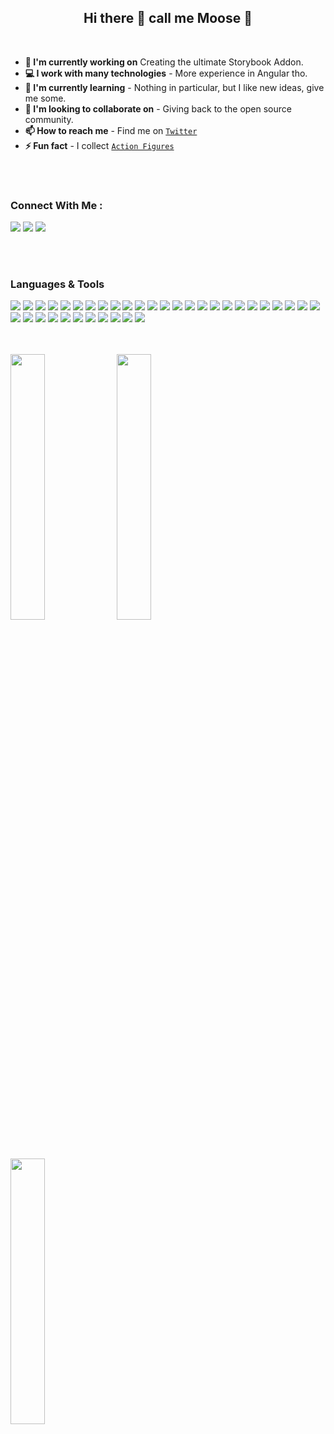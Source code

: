 <div align="center">

## Hi there 👋 call me Moose 🦌

</div>
<br>

- **🔭 I'm currently working on** Creating the ultimate Storybook Addon.
- **💻 I work with many technologies** - More experience in Angular tho.
- **🌱 I'm currently learning** - Nothing in particular, but I like new ideas, give me some.
- **👯 I'm looking to collaborate on** - Giving back to the open source community.
- **📫 How to reach me** - Find me on [`Twitter`](https://twitter.com/mooseSheriff)
- **⚡ Fun fact** - I collect [`Action Figures`](https://www.youtube.com/@sheriffMoose)

<br>
<br>


### Connect With Me :
[![][img.twitter]][link.twitter]
[![][img.medium]][link.medium]
[![][img.linkedin]][link.linkedin]

<br>
<br>

### Languages & Tools
![](https://freeicons.vercel.app/icons/javascript?size=50)
![](https://freeicons.vercel.app/icons/typescript?size=50)
![](https://freeicons.vercel.app/icons/html5?size=50)
![](https://freeicons.vercel.app/icons/css3?size=50)
![](https://freeicons.vercel.app/icons/angular?size=50)
![](https://freeicons.vercel.app/icons/react?size=50)
![](https://freeicons.vercel.app/icons/vuedotjs?size=50)
![](https://freeicons.vercel.app/icons/storybook?size=50)
![](https://freeicons.vercel.app/icons/nodedotjs?size=50)
![](https://freeicons.vercel.app/icons/nestjs?size=50)
![](https://freeicons.vercel.app/icons/lodash?size=50)
![](https://freeicons.vercel.app/icons/dotenv?size=50)
![](https://freeicons.vercel.app/icons/npm?size=50)
![](https://freeicons.vercel.app/icons/git?size=50)
![](https://freeicons.vercel.app/icons/github?size=50)
![](https://freeicons.vercel.app/icons/gitlab?size=50)
![](https://freeicons.vercel.app/icons/bitbucket?size=50)
![](https://freeicons.vercel.app/icons/jenkins?size=50)
![](https://freeicons.vercel.app/icons/bamboo?size=50)
![](https://freeicons.vercel.app/icons/jira?size=50)
![](https://freeicons.vercel.app/icons/confluence?size=50)
![](https://freeicons.vercel.app/icons/android?size=50)
![](https://freeicons.vercel.app/icons/ionic?size=50)
![](https://freeicons.vercel.app/icons/materialdesign?size=50)
![](https://freeicons.vercel.app/icons/apachecordova?size=50)
![](https://freeicons.vercel.app/icons/mongodb?size=50)
![](https://freeicons.vercel.app/icons/sqlite?size=50)
![](https://freeicons.vercel.app/icons/mysql?size=50)
![](https://freeicons.vercel.app/icons/microsoftsqlserver?size=50)
![](https://freeicons.vercel.app/icons/oracle?size=50)
![](https://freeicons.vercel.app/icons/amazonaws?size=50)
![](https://freeicons.vercel.app/icons/microsoftazure?size=50)
![](https://freeicons.vercel.app/icons/firebase?size=50)
![](https://freeicons.vercel.app/icons/docker?size=50)
![](https://freeicons.vercel.app/icons/vagrant?size=50)
![](https://freeicons.vercel.app/icons/kubernetes?size=50)


<br>
<br>

<div>

<img src="https://github-readme-stats.vercel.app/api/top-langs?username=sheriffmoose&show_icons=true&locale=en&layout=compact" width="33%" />
<img src="https://github-readme-stats.vercel.app/api?username=sheriffmoose&show_icons=true&locale=en" width="33%" />
<img src="https://github-readme-streak-stats.herokuapp.com/?user=sheriffmoose" width="33%" />

</div>


[img.twitter]: https://freeicons.vercel.app/icons/twitter?size=50
[img.medium]: https://freeicons.vercel.app/icons/medium?size=50&bg=white
[img.linkedin]: https://freeicons.vercel.app/icons/linkedin?size=50

[link.twitter]: https://twitter.com/mooseSheriff
[link.medium]: https://www.medium.com/@sheriffMoose
[link.linkedin]: https://www.linkedin.com/mosherif87